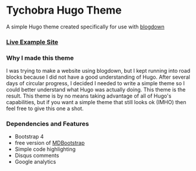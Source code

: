 # Tychobra Hugo Theme

A simple Hugo theme created specifically for use with [blogdown](https://github.com/rstudio/blogdown)

### [Live Example Site](https://ractuary.github.io/ractuary)

### Why I made this theme

I was trying to make a website using blogdown, but I kept running into road blocks because I did not have a good understanding of Hugo.  After several days of circular progress, I decided I needed to write a simple theme so I could better understand what Hugo was actually doing.  This theme is the result.  This theme is by no means taking advantage of all of Hugo's capabilities, but if you want a simple theme that still looks ok (IMHO) then feel free to give this one a shot.

### Dependencies and Features

- Bootstrap 4
- free version of [MDBootstrap](https://mdbootstrap.com/)
- Simple code highlighting
- Disqus comments
- Google analytics

